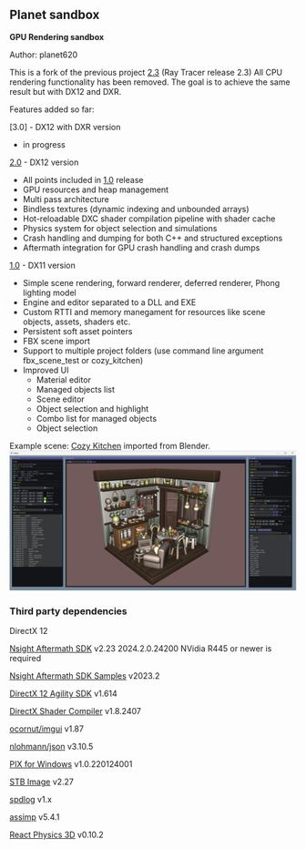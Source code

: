 ## Planet sandbox
**GPU Rendering sandbox**

Author: planet620

This is a fork of the previous project [2.3] (Ray Tracer release 2.3)
All CPU rendering functionality has been removed.
The goal is to achieve the same result but with DX12 and DXR.

Features added so far:

[3.0] - DX12 with DXR version
 - in progress

[2.0] - DX12 version
- All points included in [1.0] release
- GPU resources and heap management
- Multi pass architecture
- Bindless textures (dynamic indexing and unbounded arrays)
- Hot-reloadable DXC shader compilation pipeline with shader cache
- Physics system for object selection and simulations
- Crash handling and dumping for both C++ and structured exceptions
- Aftermath integration for GPU crash handling and crash dumps

[1.0] - DX11 version
- Simple scene rendering, forward renderer, deferred renderer, Phong lighting model
- Engine and editor separated to a DLL and EXE
- Custom RTTI and memory manegament for resources like scene objects, assets, shaders etc.
- Persistent soft asset pointers
- FBX scene import
- Support to multiple project folders (use command line argument fbx_scene_test or cozy_kitchen)
- Improved UI
    - Material editor
    - Managed objects list
    - Scene editor
    - Object selection and highlight
    - Combo list for managed objects
    - Object selection

Example scene: [Cozy Kitchen] imported from Blender.
![Example output](screen.jpg)

### Third party dependencies
DirectX 12

[Nsight Aftermath SDK] v2.23 2024.2.0.24200
NVidia R445 or newer is required

[Nsight Aftermath SDK Samples] v2023.2

[DirectX 12 Agility SDK] v1.614

[DirectX Shader Compiler] v1.8.2407

[ocornut/imgui] v1.87

[nlohmann/json] v3.10.5

[PIX for Windows] v1.0.220124001

[STB Image] v2.27

[spdlog] v1.x

[assimp] v5.4.1

[React Physics 3D] v0.10.2

[//]: # (links)

   [1.0]: <https://bitbucket.org/planet620/planetsandbox/src/release_1.0/>
   [2.0]: <https://bitbucket.org/planet620/planetsandbox/src/release_1.0/>
   [2.3]: <https://bitbucket.org/planet620/raytracer/src/release_2.3/>
   [ocornut/imgui]: <https://github.com/ocornut/imgui>
   [nlohmann/json]: <https://github.com/nlohmann/json>
   [PIX for Windows]: <https://devblogs.microsoft.com/pix/download>
   [STB Image]: <http://nothings.org/stb>
   [spdlog]: <https://github.com/gabime/spdlog/tree/v1.x>
   [assimp]: <https://github.com/assimp/assimp>
   [Cozy Kitchen]: <https://www.blender.org/download/demo-files>
   [DirectX 12 Agility SDK]: <https://www.nuget.org/packages/Microsoft.Direct3D.D3D12/1.614.0>
   [DirectX Shader Compiler]: <https://github.com/microsoft/DirectXShaderCompiler/releases/tag/v1.8.2407>
   [Nsight Aftermath SDK Samples]: <https://github.com/NVIDIA/nsight-aftermath-samples/releases/tag/2023.2>
   [Nsight Aftermath SDK]: <https://developer.nvidia.com/nsight-aftermath>
   [React Physics 3d]: <https://github.com/DanielChappuis/reactphysics3d/tree/v0.10.2>